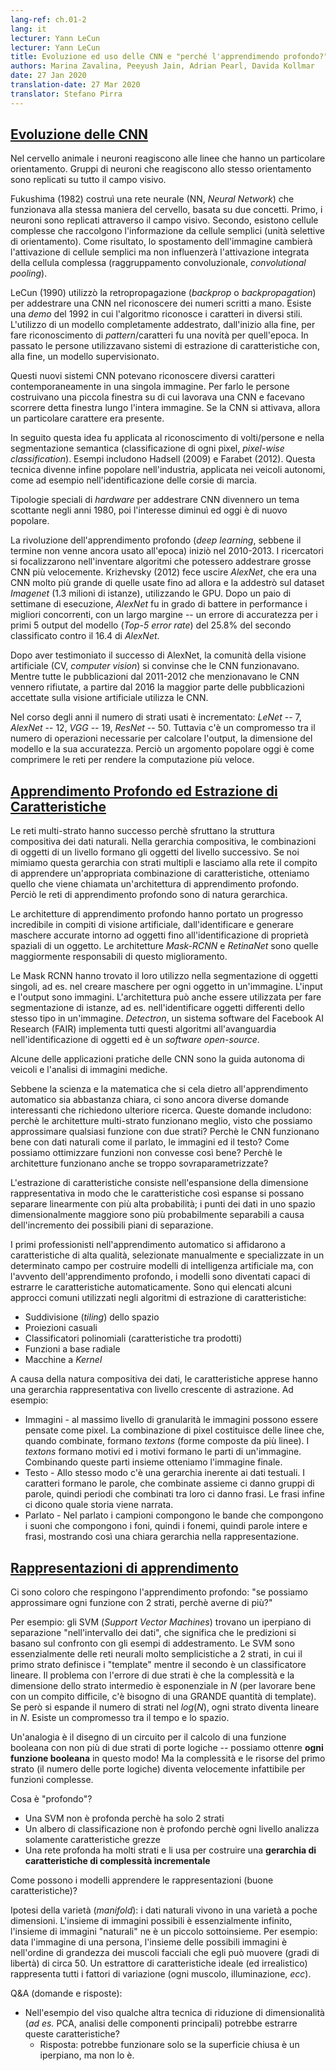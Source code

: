 ```yaml
---
lang-ref: ch.01-2
lang: it
lecturer: Yann LeCun
lecturer: Yann LeCun
title: Evoluzione ed uso delle CNN e "perché l'apprendimendo profondo?"
authors: Marina Zavalina, Peeyush Jain, Adrian Pearl, Davida Kollmar
date: 27 Jan 2020
translation-date: 27 Mar 2020
translator: Stefano Pirra
---
```



## [Evoluzione delle CNN](https://www.youtube.com/watch?v=0bMe_vCZo30&t=2965s)

Nel cervello animale i neuroni reagiscono alle linee che hanno un particolare orientamento. Gruppi di neuroni che reagiscono allo stesso orientamento sono replicati su tutto il campo visivo.

<!-- In animal brains, neurons react to edges that are at particular orientations. Groups of neurons that react to the same orientations are replicated over all of the visual field. -->

Fukushima (1982) costruì una rete neurale (NN, *Neural Network*) che funzionava alla stessa maniera del cervello, basata su due concetti.
Primo, i neuroni sono replicati attraverso il campo visivo. Secondo, esistono cellule complesse che raccolgono l'informazione da cellule semplici (unità selettive di orientamento). Come risultato, lo spostamento dell'immagine cambierà l'attivazione di cellule semplici ma non influenzerà l'attivazione integrata della cellula complessa (raggruppamento convoluzionale, *convolutional pooling*).

<!-- Fukushima (1982) built a neural net (NN) that worked the same way as the brain, based on two concepts. First, neurons are replicated across the visual field. Second, there are complex cells that pool the information from simple cells (orientation-selective units). As a result, the shift of the picture will change the activation of simple cells, but will not influence the integrated activation of the complex cell (convolutional pooling). -->

LeCun (1990) utilizzò la retropropagazione (*backprop* o *backpropagation*) per addestrare una CNN nel riconoscere dei numeri scritti a mano. Esiste una *demo* del 1992 in cui l'algoritmo riconosce i caratteri in diversi stili. L'utilizzo di un modello completamente addestrato, dall'inizio alla fine, per fare riconoscimento di *pattern*/caratteri fu una novità per quell'epoca. In passato le persone utilizzavano sistemi di estrazione di caratteristiche con, alla fine, un modello supervisionato.

<!-- LeCun (1990) used backprop to train a CNN to recognize handwritten digits. There is a demo from 1992 where the algorithm recognizes the digits of any style. Doing character/pattern recognition using a model that is trained end-to-end was new at that time. Previously, people had used feature extractors with a supervised model on top. -->

Questi nuovi sistemi CNN potevano riconoscere diversi caratteri contemporaneamente in una singola immagine. Per farlo le persone costruivano una piccola finestra su di cui lavorava una CNN e facevano scorrere detta finestra lungo l'intera immagine. Se la CNN si attivava, allora un particolare carattere era presente.

<!-- These new CNN systems could recognize multiple characters in the image at the same time. To do it, people used a small input window for a CNN and swiped it over the whole image. If it activated, it meant there was a particular character present. -->

In seguito questa idea fu applicata al riconoscimento di volti/persone e nella segmentazione semantica (classificazione di ogni pixel, *pixel-wise classification*). Esempi includono Hadsell (2009) e Farabet (2012). Questa tecnica divenne infine popolare nell'industria, applicata nei veicoli autonomi, come ad esempio nell'identificazione delle corsie di marcia.

<!-- Later, this idea was applied to faces/people detection and semantic segmentation (pixel-wise classification). Examples include Hadsell (2009) and Farabet (2012). This eventually became popular in industry, used in autonomous driving applications such as lane tracking. -->

Tipologie speciali di *hardware* per addestrare CNN divennero un tema scottante negli anni 1980, poi l'interesse diminuì ed oggi è di nuovo popolare.

<!-- Special types of hardware to train CNN were a hot topic in the 1980s, then the interest dropped, and now it has become popular again. -->

La rivoluzione dell'apprendimento profondo (*deep learning*, sebbene il termine non venne ancora usato all'epoca) iniziò nel 2010-2013. I ricercatori si focalizzarono nell'inventare algoritmi che potessero addestrare grosse CNN più velocemente. Krizhevsky (2012) fece uscire *AlexNet*, che era una CNN molto più grande di quelle usate fino ad allora e la addestrò sul dataset *Imagenet* (1.3 milioni di istanze), utilizzando le GPU. Dopo un paio di settimane di esecuzione, *AlexNet* fu in grado di battere in performance i migliori concorrenti, con un largo margine -- un errore di accuratezza per i primi 5 output del modello (*Top-5 error rate*) del 25.8% del secondo classificato contro il 16.4 di *AlexNet*.

<!-- The deep learning (though the term was not used at that time) revolution started in 2010-2013. Researchers focused on inventing algorithms that could help train large CNNs faster. Krizhevsky (2012) came up with AlexNet, which was a much larger CNN than those used before, and trained it on ImageNet (1.3 million samples) using GPUs. After running for a couple of weeks AlexNet beat the performance of the best competing systems by a large margin -- a 25.8% vs 16.4% top-5 error rate. -->

Dopo aver testimoniato il successo di AlexNet, la comunità della visione artificiale (CV, *computer vision*) si convinse che le CNN funzionavano. Mentre tutte le pubblicazioni dal 2011-2012 che menzionavano le CNN vennero rifiutate, a partire dal 2016 la maggior parte delle pubblicazioni accettate sulla visione artificiale utilizza le CNN.

<!-- After seeing AlexNet's success, the computer vision (CV) community was convinced that CNNs work. While all papers from 2011-2012 that mentioned CNNs had been rejected, since 2016 most accepted CV papers use CNNs. -->

Nel corso degli anni il numero di strati usati è incrementato: *LeNet* -- 7, *AlexNet* -- 12, *VGG* -- 19, *ResNet* -- 50. Tuttavia c'è un compromesso tra il numero di operazioni necessarie per calcolare l'output, la dimensione del modello e la sua accuratezza. Perciò un argomento popolare oggi è come comprimere le reti per rendere la computazione più veloce.

<!-- Over the years, the number of layers used has been increasing: LeNet -- 7, AlexNet -- 12, VGG -- 19, ResNet -- 50. However, there is a trade-off between the number of operations needed to compute the output, the size of the model, and its accuracy. Thus, a popular topic now is how to compress the networks to make the computations faster. -->


## [Apprendimento Profondo ed Estrazione di Caratteristiche](https://www.youtube.com/watch?v=0bMe_vCZo30&t=3955s)

Le reti multi-strato hanno successo perchè sfruttano la struttura compositiva dei dati naturali.
Nella gerarchia compositiva, le combinazioni di oggetti di un livello formano gli oggetti del livello successivo. Se noi mimiamo questa gerarchia con strati multipli e lasciamo alla rete il compito di apprendere un'appropriata combinazione di caratteristiche, otteniamo quello che viene chiamata un'architettura di apprendimento profondo. Perciò le reti di apprendimento profondo sono di natura gerarchica.

<!-- Multilayer networks are successful because they exploit the compositional structure of natural data. In compositional hierarchy,  combinations of objects at one layer in the hierarchy form the objects at the next layer. If we mimic this hierarchy as multiple layers and let the network learn the appropriate combination of features, we get what is called Deep Learning architecture. Thus, Deep Learning networks are hierarchical in nature. -->

Le architetture di apprendimento profondo hanno portato un progresso incredibile in compiti di visione artificiale, dall'identificare e generare maschere accurate intorno ad oggetti fino all'identificazione di proprietà spaziali di un oggetto. Le architetture *Mask-RCNN* e *RetinaNet* sono quelle maggiormente responsabili di questo miglioramento.

<!-- Deep learning architectures have led to an incredible progress in computer vision tasks ranging from identifying and generating accurate masks around the objects to identifying spatial properties of an object. Mask-RCNN and RetinaNet architectures mainly led to this improvement. -->

Le Mask RCNN hanno trovato il loro utilizzo nella segmentazione di oggetti singoli, ad es. nel creare maschere per ogni oggetto in un'immagine. L'input e l'output sono immagini. L'architettura può anche essere utilizzata per fare segmentazione di istanze, ad es. nell'identificare oggetti differenti dello stesso tipo in un'immagine. *Detectron*, un sistema software del Facebook AI Research (FAIR) implementa tutti questi algoritmi all'avanguardia nell'identificazione di oggetti ed è un *software open-source*.

<!-- Mask RCNNs have found their use in segmenting individual objects, i.e. creating masks for each object in an image. The input and output are both images. The architecture can also be used to do instance segmentation, i.e. identifying different objects of the same type in an image. Detectron, a Facebook AI Research (FAIR) software system, implements all these state-of-the-art object detection algorithms and is open source. -->

Alcune delle applicazioni pratiche delle CNN sono la guida autonoma di veicoli e l'analisi di immagini mediche.

<!-- Some of the practical applications of CNNs are powering autonomous driving and analysing medical images. -->

Sebbene la scienza e la matematica che si cela dietro all'apprendimento automatico sia abbastanza chiara, ci sono ancora diverse domande interessanti che richiedono ulteriore ricerca. Queste domande includono: perchè le architetture multi-strato funzionano meglio, visto che possiamo approssimare qualsiasi funzione con due strati? Perchè le CNN funzionano bene con dati naturali come il parlato, le immagini ed il testo? Come possiamo ottimizzare funzioni non convesse così bene? Perchè le architetture funzionano anche se troppo sovraparametrizzate?

<!-- Although the science and mathematics behind deep learning is fairly understood, there are still some interesting questions that require more research. These questions include: Why do architectures with multiple layers perform better, given that we can approximate any function with two layers? Why do CNNs work well with natural data such as speech, images, and text? How are we able to optimize non-convex functions so well? Why do over-parametrised architectures work? -->

L'estrazione di caratteristiche consiste nell'espansione della dimensione rappresentativa in modo che le caratteristiche così espanse si possano separare linearmente con più alta probabilità; i punti dei dati in uno spazio dimensionalmente maggiore sono più probabilmente separabili a causa dell'incremento dei possibili piani di separazione.

<!-- Feature extraction consists of expanding the representational dimension such that the expanded features are more likely to be linearly separable; data points in higher dimensional space are more likely to be linearly separable due to the increase in the number of possible separating planes. -->

I primi professionisti nell'apprendimento automatico si affidarono a caratteristiche di alta qualità, selezionate manualmente e specializzate in un determinato campo per costruire modelli di intelligenza artificiale ma, con l'avvento dell'apprendimento profondo, i modelli sono diventati capaci di estrarre le caratteristiche automaticamente. Sono qui elencati alcuni approcci comuni utilizzati negli algoritmi di estrazione di caratteristiche:

<!-- Earlier machine learning practitioners relied on high quality, hand crafted, and task specific features to build artificial intelligence models, but with the advent of Deep Learning, the models are able to extract the generic features automatically. Some common approaches used in feature extraction algorithms are highlighted below: -->

- Suddivisione (_tiling_) dello spazio
- Proiezioni casuali
- Classificatori polinomiali (caratteristiche tra prodotti)
- Funzioni a base radiale
- Macchine a *Kernel*

<!-- 
- Space tiling
- Random Projections
- Polynomial Classifier (feature cross-products)
- Radial basis functions
- Kernel Machines -->

A causa della natura compositiva dei dati, le caratteristiche apprese hanno una gerarchia rappresentativa con livello crescente di astrazione. Ad esempio:

<!-- Because of the compositional nature of data, learned features have a hierarchy of representations with increasing level of abstractions. For example: -->

-  Immagini - al massimo livello di granularità le immagini possono essere pensate come pixel. La combinazione di pixel costituisce delle linee che, quando combinate, formano  *textons* (forme composte da più linee). I *textons* formano motivi ed i motivi formano le parti di un'immagine. Combinando queste parti insieme otteniamo l'immagine finale.
-  Testo - Allo stesso modo c'è una gerarchia inerente ai dati testuali. I caratteri formano le parole, che combinate assieme ci danno gruppi di parole, quindi periodi che combinati tra loro ci danno frasi. Le frasi infine ci dicono quale storia viene narrata.
-  Parlato - Nel parlato i campioni compongono le bande che compongono i suoni che compongono i foni, quindi i fonemi, quindi parole intere e frasi, mostrando così una chiara gerarchia nella rappresentazione.

<!-- -  Images - At the most granular level, images can be thought of as pixels. Combination of pixels constitute edges which when combined forms textons (multi-edge shapes). Textons form motifs and motifs form parts of the image. By combining these parts together we get the final image.
-  Text - Similarly, there is an inherent hierarchy in textual data. Characters form words, when we combine words together we get word-groups, then clauses, then by combining clauses we get sentences. Sentences finally tell us what story is being conveyed.
-  Speech - In speech, samples compose bands, which compose sounds, which compose phones, then phonemes, then whole words, then sentences, thus showing a clear hierarchy in representation. -->


## [Rappresentazioni di apprendimento](https://www.youtube.com/watch?v=0bMe_vCZo30&t=4767s)

Ci sono coloro che respingono l'apprendimento profondo: "se possiamo approssimare ogni funzione con 2 strati, perchè averne di più?"

<!-- There are those who dismiss Deep Learning: if we can approximate any function with 2 layers, why have more? -->

Per esempio: gli SVM (*Support Vector Machines*) trovano un iperpiano di separazione "nell'intervallo dei dati", che significa che le predizioni si basano sul confronto con gli esempi di addestramento. Le SVM sono essenzialmente delle reti neurali molto semplicistiche a 2 strati, in cui il primo strato definisce i "template" mentre il secondo è un classificatore lineare. Il problema con l'errore di due strati è che la complessità e la dimensione dello strato intermedio è esponenziale in $N$ (per lavorare bene con un compito difficile, c'è bisogno di una GRANDE quantità di template). Se però si espande il numero di strati nel $log(N)$, ogni strato diventa lineare in $N$. Esiste un compromesso tra il tempo e lo spazio.

<!-- For example: SVMs find a separating hyperplane "in the span of the data," meaning predictions are based on comparisons to training examples. SVMs are essentially a very simplistic 2 layer neural net, where the first layer defines "templates" and the second layer is a linear classifier. The problem with 2 layer fallacy is that the complexity and size of the middle layer is exponential in N (to do well with a difficult task, need LOTS of templates). But if you expand the number of layers to log(N), the layers become linear in N. There is a trade-off between time and space. -->

Un'analogia è il disegno di un circuito per il calcolo di una funzione booleana con non più di due strati di porte logiche -- possiamo ottenre **ogni funzione booleana** in questo modo! Ma la complessità e le risorse del primo strato (il numero delle porte logiche) diventa velocemente infattibile per funzioni complesse.

<!-- An analogy is designing a circuit to compute a boolean function with no more than two layers of gates - we can compute **any boolean function** this way! But, the complexity and resources of the first layer (number of gates) quickly becomes infeasible for complex functions. -->

Cosa è "profondo"?

- Una SVM non è profonda perchè ha solo 2 strati
- Un albero di classificazione non è profondo perchè ogni livello analizza solamente caratteristiche grezze
- Una rete profonda ha molti strati e li usa per costruire una **gerarchia di caratteristiche di complessità incrementale**

<!-- What is "deep"?

- An SVM isn't deep because it only has two layers
- A classification tree isn't deep because every layer analyses the same (raw) features
- A deep network has several layers and uses them to build a **hierarchy of features of increasing complexity** -->

Come possono i modelli apprendere le rappresentazioni (buone caratteristiche)?

Ipotesi della varietà (_manifold_): i dati naturali vivono in una varietà a poche dimensioni. L'insieme di immagini possibili è essenzialmente infinito, l'insieme di immagini "naturali" ne è un piccolo sottoinsieme.
Per esempio: data l'immagine di una persona, l'insieme delle possibili immagini è nell'ordine di grandezza dei muscoli facciali che egli può muovere (gradi di libertà) di circa 50. Un estrattore di caratteristiche ideale (ed irrealistico) rappresenta tutti i fattori di variazione (ogni muscolo, illuminazione, *ecc*).

<!-- How can models learn representations (good features)?

Manifold hypothesis: natural data lives in a low-dimensional manifold. Set of possible images is essentially infinite, set of "natural" images is a tiny subset. For example: for an image of a person, the set of possible images is on the order of magnitude of the number of face muscles they can move (degrees of freedom) ~ 50. An ideal (and unrealistic) feature extractor represents all the factors of variation (each of the muscles, lighting, *etc.*). -->

Q&A (domande e risposte):

- Nell'esempio del viso qualche altra tecnica di riduzione di dimensionalità (*ad es.* PCA, analisi delle componenti principali) potrebbe estrarre queste caratteristiche?
  - Risposta: potrebbe funzionare solo se la superficie chiusa è un iperpiano, ma non lo è.

<!-- Q&A from the end of lecture:

- For the face example, could some other dimensionality reduction technique (*i.e.* PCA) extract these features?
  - Answer: would only work if the manifold surface is a hyperplane, which it is not -->
